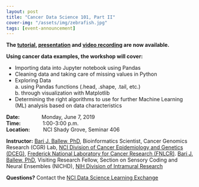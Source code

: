```yaml
---
layout: post
title: "Cancer Data Science 101, Part II"
cover-img: "/assets/img/zebrafish.jpg"
tags: [event-announcement]
---
```


**The [tutorial](https://github.com/bballew/pandas_tutorial), [presentation](https://github.com/subhacom/np_tut_breastcancer/) and [video recording](https://cbiit.webex.com/cbiit/ldr.php?RCID=43c5be03f30a54c6a515cf7f09bfdc37) are now available.**  

**Using cancer data examples, the workshop will cover:**  
- Importing data into Jupyter notebook using Pandas  
- Cleaning data and taking care of missing values in Python  
- Exploring Data  
a. using Pandas functions (.head, .shape, .tail, etc.)  
b. through visualization with Matplotlib  
- Determining the right algorithms to use for further Machine Learning (ML) analysis based on data characteristics  

**Date:** &nbsp;&nbsp;&nbsp;&nbsp;&nbsp;&nbsp;&nbsp;&nbsp;&nbsp;&nbsp;&nbsp;&nbsp;&nbsp;&nbsp;Monday, June 7, 2019  
**Time:** &nbsp;&nbsp;&nbsp;&nbsp;&nbsp;&nbsp;&nbsp;&nbsp;&nbsp;&nbsp;&nbsp;&nbsp;&nbsp;&nbsp;1:00-3:00 p.m.  
**Location:**&nbsp;&nbsp;&nbsp;&nbsp;&nbsp;&nbsp;&nbsp;&nbsp;&nbsp;NCI Shady Grove, Seminar 406  

**Instructor:** [Bari J. Ballew, PhD](https://www.linkedin.com/in/bariballew/), Bioinformatics Scientist, Cancer Genomics Research (CGR) Lab, [NCI Division of Cancer Epidemiology and Genetics (DCEG)](https://dceg.cancer.gov/), [Frederick National Laboratory for Cancer Research (FNLCR)](https://frederick.cancer.gov/).
[Bari J. Ballew, PhD](../attachments/SubhasisRay_bio.docx), Visiting Research Fellow, Section on Sensory Coding and Neural Ensembles (NICHD), [NIH Division of Intramural Research](https://www.nichd.nih.gov/about/org/dir)  

**Questions?** Contact the [NCI Data Science Learning Exchange](mailto:NCIDataScienceLearningExchange@mail.nih.gov)


